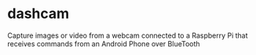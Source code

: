 # dashcam
Capture images or video from a webcam connected to a Raspberry Pi that receives commands from an Android Phone over BlueTooth
